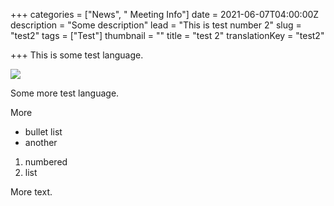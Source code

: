 +++
categories = ["News", " Meeting Info"]
date = 2021-06-07T04:00:00Z
description = "Some description"
lead = "This is test number 2"
slug = "test2"
tags = ["Test"]
thumbnail = ""
title = "test 2"
translationKey = "test2"

+++
This is some test language.

![](/img/public-own.jpg)

Some more test language.

More

* bullet list
* another

1. numbered
2. list

More text.
